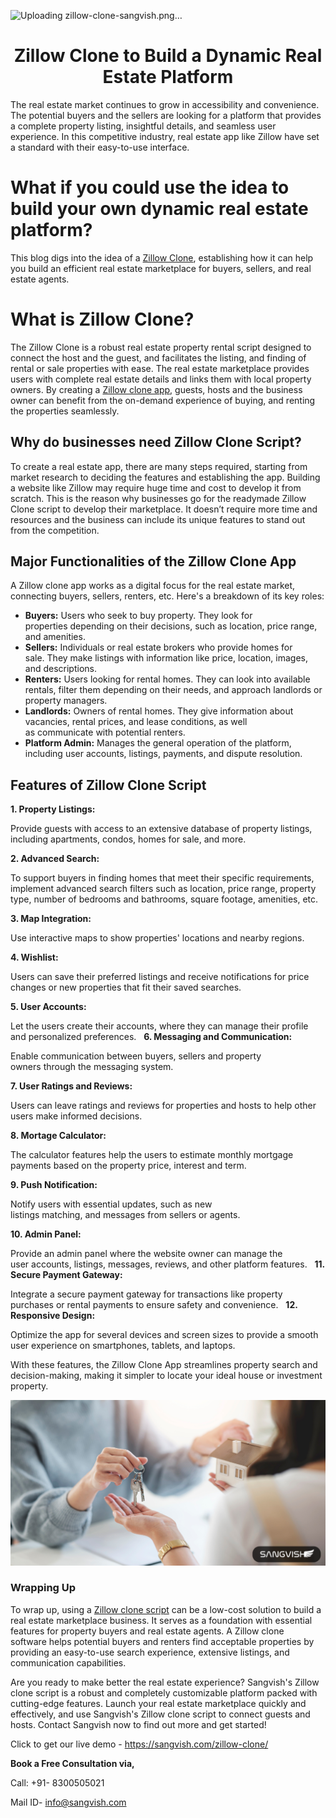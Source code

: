 ![Uploading zillow-clone-sangvish.png…]()


<h1 align="center"> Zillow Clone to Build a Dynamic Real Estate Platform </h1> 

The real estate market continues to grow in accessibility and convenience. The potential buyers and the sellers are looking for a platform that provides a complete property listing, insightful details, and seamless user experience. In this competitive industry, real estate app like Zillow have set a standard with their easy-to-use interface. 

# What if you could use the idea to build your own dynamic real estate platform? 
This blog digs into the idea of a [Zillow Clone](https://sangvish.com/zillow-clone/), establishing how it can help you build an efficient real estate marketplace for buyers, sellers, and real estate agents.
# What is Zillow Clone?
The Zillow Clone is a robust real estate property rental script designed to connect the host and the guest, and facilitates the listing, and finding of rental or sale properties with ease. The real estate marketplace provides users with complete real estate details and links them with local property owners. By creating a [Zillow clone app,](https://sangvish.com/zillow-clone/) guests, hosts and the business owner can benefit from the on-demand experience of buying, and renting the properties seamlessly. 
## Why do businesses need Zillow Clone Script?
To create a real estate app, there are many steps required, starting from market research to deciding the features and establishing the app. Building a website like Zillow may require huge time and cost to develop it from scratch. This is the reason why businesses go for the readymade Zillow Clone script to develop their marketplace. It doesn’t require more time and resources and the business can include its unique features to stand out from the competition. 
## Major Functionalities of the Zillow Clone App
A Zillow clone app works as a digital focus for the real estate market, connecting buyers, sellers, renters, etc. Here's a breakdown of its key roles:
* **Buyers:** Users who seek to buy property. They look for properties depending on their decisions, such as location, price range, and amenities. 
* **Sellers:** Individuals or real estate brokers who provide homes for sale. They make listings with information like price, location, images, and descriptions. 
* **Renters:** Users looking for rental homes. They can look into available rentals, filter them depending on their needs, and approach landlords or property managers. 
* **Landlords:** Owners of rental homes. They give information about vacancies, rental prices, and lease conditions, as well as communicate with potential renters. 
* **Platform Admin:** Manages the general operation of the platform, including user accounts, listings, payments, and dispute resolution.
## Features of Zillow Clone Script

**1. Property Listings:** 

Provide guests with access to an extensive database of property listings, including apartments, condos, homes for sale, and more. 

**2. Advanced Search:** 

To support buyers in finding homes that meet their specific requirements, implement advanced search filters such as location, price range, property type, number of bedrooms and bathrooms, square footage, amenities, etc. 

**3. Map Integration:** 

Use interactive maps to show properties' locations and nearby regions. 

**4. Wishlist:** 

Users can save their preferred listings and receive notifications for price changes or new properties that fit their saved searches.

**5. User Accounts:** 

Let the users create their accounts, where they can manage their profile and personalized preferences.
 
**6. Messaging and Communication:** 

Enable communication between buyers, sellers and property owners through the messaging system. 

**7. User Ratings and Reviews:** 

Users can leave ratings and reviews for properties and hosts to help other users make informed decisions. 

**8. Mortage Calculator:** 

The calculator features help the users to estimate monthly mortgage payments based on the property price, interest and term. 

**9. Push Notification:** 

Notify users with essential updates, such as new listings matching, and messages from sellers or agents. 

**10. Admin Panel:** 

Provide an admin panel where the website owner can manage the user accounts, listings, messages, reviews, and other platform features.
 
**11. Secure Payment Gateway:** 

Integrate a secure payment gateway for transactions like property purchases or rental payments to ensure safety and convenience.
 
**12. Responsive Design:** 

Optimize the app for several devices and screen sizes to provide a smooth user experience on smartphones, tablets, and laptops.

With these features, the Zillow Clone App streamlines property search and decision-making, making it simpler to locate your ideal house or investment property.

<div class="Box-sc-g0xbh4-0 iIZCet"><img alt=“zillowclone.png" src="https://github.com/sangvishtechnologies/zillow-clone/blob/main/images/zillow-clone.png" data-hpc="true" class="Box-sc-g0xbh4-0 kzRgrI"></div> 

### Wrapping Up
To wrap up, using a [Zillow clone script](https://sangvish.com/zillow-clone/) can be a low-cost solution to build a real estate marketplace business. It serves as a foundation with essential features for property buyers and real estate agents. A Zillow clone software helps potential buyers and renters find acceptable properties by providing an easy-to-use search experience, extensive listings, and communication capabilities. 

Are you ready to make better the real estate experience? Sangvish's Zillow clone script is a robust and completely customizable platform packed with cutting-edge features. Launch your real estate marketplace quickly and effectively, and use Sangvish's Zillow clone script to connect guests and hosts. Contact Sangvish now to find out more and get started!

Click to get our live demo - https://sangvish.com/zillow-clone/

**Book a Free Consultation via,**

Call: +91- 8300505021

Mail ID-  [info@sangvish.com](mailto:info@sangvish.com)

